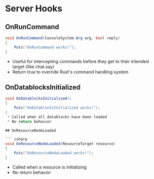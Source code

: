 # Server Hooks

## OnRunCommand

``` csharp
void OnRunCommand(ConsoleSystem.Arg arg, bool reply)
{
    Puts("OnRunCommand works!");
}
```

 * Useful for intercepting commands before they get to their intended target (like chat.say)
 * Return true to override Rust's command handling system

## OnDatablocksInitialized

``` csharp
void OnDatablocksInitialized()
{
    Puts("OnDatablocksInitialized works!");
}
 * Called when all datablocks have been loaded
 * No return behavior

## OnResourceNodeLoaded

``` csharp
void OnResourceNodeLoaded(ResourceTarget resource)
{
    Puts("OnResourceNodeLoaded works!");
}
```

 * Called when a resource is initializing
 * No return behavior
